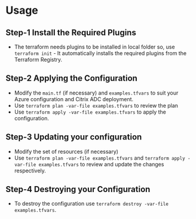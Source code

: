 # Usage

## Step-1 Install the Required Plugins

* The terraform needs plugins to be installed in local folder so, use `terraform init` - It automatically installs the required plugins from the Terraform Registry.

## Step-2 Applying the Configuration

* Modify the `main.tf` (if necessary) and `examples.tfvars` to suit your Azure configuration and Citrix ADC deployment.
* Use `terraform plan -var-file examples.tfvars` to review the plan
* Use `terraform apply -var-file examples.tfvars` to apply the configuration.

## Step-3 Updating your configuration

* Modify the set of resources (if necessary)
* Use `terraform plan -var-file examples.tfvars` and `terraform apply -var-file examples.tfvars` to review and update the changes respectively.

## Step-4 Destroying your Configuration

* To destroy the configuration use `terraform destroy -var-file examples.tfvars`.